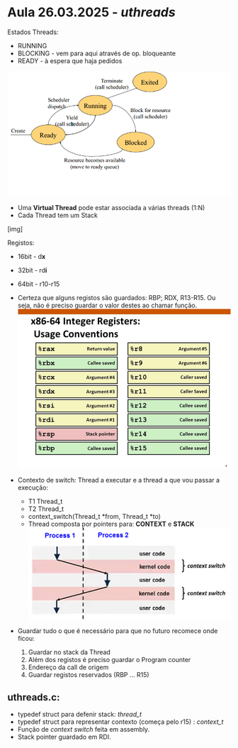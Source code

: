 # Aula 26.03.2025 - *uthreads*

Estados Threads:
 - RUNNING
 - BLOCKING - vem para aqui através de op. bloqueante
 - READY - à espera que haja pedidos

 ![alt text](image.png)

 - Uma **Virtual Thread** pode estar associada a várias threads (1:N)
- Cada Thread tem um Stack

[img]

Registos:
- 16bit - d**x**
- 32bit - rd**i**
- 64bit - r10-r15
- Certeza que alguns registos são guardados: RBP; RDX, R13-R15. Ou seja, não é preciso guardar o valor destes ao chamar função.
![alt text](image-1.png)

- Contexto de switch: Thread a executar e a thread a que vou passar a execução:
    - T1 Thread_t
    - T2 Thread_t
    - context_switch(Thread_t *from, Thread_t *to)
    - Thread composta por pointers para: **CONTEXT** e **STACK**
![alt text](image-2.png)

- Guardar tudo o que é necessário para que no futuro recomece onde ficou:
    1) Guardar no stack da Thread
    2) Além dos registos é preciso guardar o Program counter
    3) Endereço da call de origem
    4) Guardar registos reservados (RBP ... R15)

## uthreads.c:
 - typedef struct para defenir stack: *thread_t*
 - typedef struct para representar contexto (começa pelo r15) : *context_t*
 - Função de *context switch* feita em assembly.
 - Stack pointer guardado em RDI.